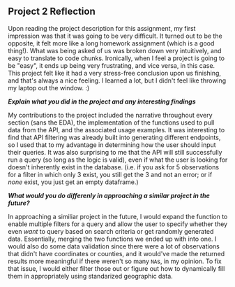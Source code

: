 ##  Project 2 Reflection

Upon reading the project description for this assignment, my first impression was that it was going to be very difficult. It turned out to be the opposite, it felt more like a long homework assignment (which is a good thing!). What was being asked of us was broken down very intuitively, and easy to translate to code chunks. Ironically, when I feel a project is going to be "easy", it ends up being very frustrating, and vice versa, in this case. This project felt like it had a very stress-free conclusion upon us finishing, and that's always a nice feeling. I learned a lot, but I didn't feel like throwing my laptop out the window. :)

_**Explain what you did in the project and any interesting findings**_

My contributions to the project included the narrative throughout every section (sans the EDA), the implementation of the functions used to pull data from the API, and the associated usage examples. It was interesting to find that API filtering was already built into generating different endpoints, so I used that to my advantage in determining how the user should input their queries. It was also surprising to me that the API will still successfully run a query (so long as the logic is valid), even if what the user is looking for doesn't inherently exist in the database. (i.e. if you ask for 5 observations for a filter in which only 3 exist, you still get the 3 and not an error; or if _none_ exist, you just get an empty dataframe.)

_**What would you do differenly in approaching a similar project in the future?**_

In approaching a similiar project in the future, I would expand the function to enable multiple filters for a query and allow the user to specify whether they even _want_ to query based on search criteria or get randomly generated data. Essentially, merging the two functions we ended up with into one. I would also do some data validation since there were a lot of observations that didn't have coordinates or counties, and it would've made the returned results more meaningful if there weren't so many `NA`s, in my opinion. To fix that issue, I would either filter those out or figure out how to dynamically fill them in appropriately using standarized geographic data.
